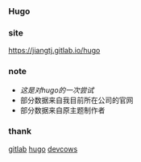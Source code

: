 ### Hugo

### site
<https://jiangtj.gitlab.io/hugo>

### note
- *这是对hugo的一次尝试*
- 部分数据来自我目前所在公司的官网
- 部分数据来自原主题制作者

### thank
[gitlab](https://about.gitlab.com/features/pages/) [hugo](http://gohugo.io/) [devcows](https://github.com/devcows/hugo-universal-theme)